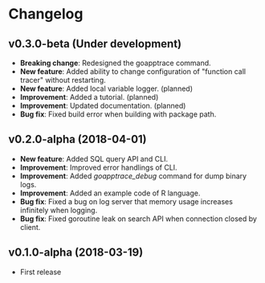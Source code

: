 # Changelog

## v0.3.0-beta (Under development)
* __Breaking change__: Redesigned the goapptrace command.
* __New feature__: Added ability to change configuration of "function call tracer" without restarting.
* __New feature__: Added local variable logger. (planned)
* __Improvement__: Added a tutorial. (planned)
* __Improvement__: Updated documentation. (planned)
* __Bug fix__: Fixed build error when building with package path.

## v0.2.0-alpha (2018-04-01)
* __New feature__: Added SQL query API and CLI.
* __Improvement__: Improved error handlings of CLI.
* __Improvement__: Added _goapptrace\_debug_ command for dump binary logs.
* __Improvement__: Added an example code of R language.
* __Bug fix__: Fixed a bug on log server that memory usage increases infinitely when logging.
* __Bug fix__: Fixed goroutine leak on search API when connection closed by client.

## v0.1.0-alpha (2018-03-19)
* First release
